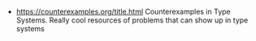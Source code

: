 
- <https://counterexamples.org/title.html> Counterexamples in Type Systems. Really cool resources of problems that can show up in type systems

